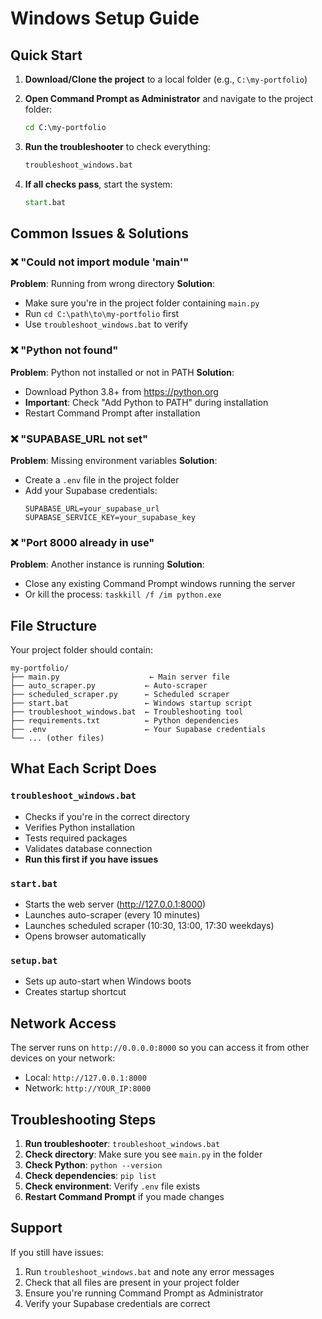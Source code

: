 # Windows Setup Guide

## Quick Start

1. **Download/Clone the project** to a local folder (e.g., `C:\my-portfolio`)

2. **Open Command Prompt as Administrator** and navigate to the project folder:
   ```cmd
   cd C:\my-portfolio
   ```

3. **Run the troubleshooter** to check everything:
   ```cmd
   troubleshoot_windows.bat
   ```

4. **If all checks pass**, start the system:
   ```cmd
   start.bat
   ```

## Common Issues & Solutions

### ❌ "Could not import module 'main'"
**Problem**: Running from wrong directory
**Solution**: 
- Make sure you're in the project folder containing `main.py`
- Run `cd C:\path\to\my-portfolio` first
- Use `troubleshoot_windows.bat` to verify

### ❌ "Python not found"
**Problem**: Python not installed or not in PATH
**Solution**:
- Download Python 3.8+ from https://python.org
- **Important**: Check "Add Python to PATH" during installation
- Restart Command Prompt after installation

### ❌ "SUPABASE_URL not set"
**Problem**: Missing environment variables
**Solution**:
- Create a `.env` file in the project folder
- Add your Supabase credentials:
  ```
  SUPABASE_URL=your_supabase_url
  SUPABASE_SERVICE_KEY=your_supabase_key
  ```

### ❌ "Port 8000 already in use"
**Problem**: Another instance is running
**Solution**:
- Close any existing Command Prompt windows running the server
- Or kill the process: `taskkill /f /im python.exe`

## File Structure
Your project folder should contain:
```
my-portfolio/
├── main.py                    ← Main server file
├── auto_scraper.py           ← Auto-scraper
├── scheduled_scraper.py      ← Scheduled scraper
├── start.bat                 ← Windows startup script
├── troubleshoot_windows.bat  ← Troubleshooting tool
├── requirements.txt          ← Python dependencies
├── .env                      ← Your Supabase credentials
└── ... (other files)
```

## What Each Script Does

### `troubleshoot_windows.bat`
- Checks if you're in the correct directory
- Verifies Python installation
- Tests required packages
- Validates database connection
- **Run this first if you have issues**

### `start.bat`
- Starts the web server (http://127.0.0.1:8000)
- Launches auto-scraper (every 10 minutes)
- Launches scheduled scraper (10:30, 13:00, 17:30 weekdays)
- Opens browser automatically

### `setup.bat`
- Sets up auto-start when Windows boots
- Creates startup shortcut

## Network Access
The server runs on `http://0.0.0.0:8000` so you can access it from other devices on your network:
- Local: `http://127.0.0.1:8000`
- Network: `http://YOUR_IP:8000`

## Troubleshooting Steps

1. **Run troubleshooter**: `troubleshoot_windows.bat`
2. **Check directory**: Make sure you see `main.py` in the folder
3. **Check Python**: `python --version`
4. **Check dependencies**: `pip list`
5. **Check environment**: Verify `.env` file exists
6. **Restart Command Prompt** if you made changes

## Support
If you still have issues:
1. Run `troubleshoot_windows.bat` and note any error messages
2. Check that all files are present in your project folder
3. Ensure you're running Command Prompt as Administrator
4. Verify your Supabase credentials are correct
